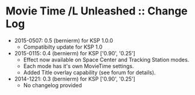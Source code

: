 # Movie Time /L Unleashed :: Change Log

* 2015-0507: 0.5 (bernierm) for KSP 1.0.0
	+ Compatibilty update for KSP 1.0
* 2015-0115: 0.4 (bernierm) for KSP ['0.90', '0.25']
	+ Effect now available on Space Center and Tracking Station modes.
	+ Each mode has it's own MovieTime settings.
	+ Added Title overlay capability (see forum for details).
* 2014-1221: 0.3 (bernierm) for KSP ['0.90', '0.25']
	+ No changelog provided
